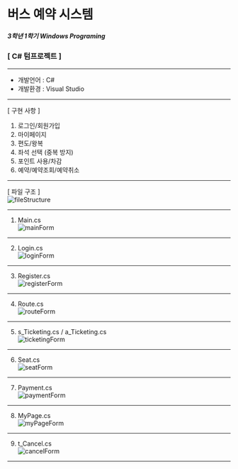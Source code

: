 # 버스 예약 시스템
##### 3학년 1학기 Windows Programing
### [ C# 텀프로젝트 ]

---

* 개발언어 : C#
* 개발환경 : Visual Studio

---

[ 구현 사항 ]
1. 로그인/회원가입
2. 마이페이지
3. 편도/왕복
4. 좌석 선택 (중복 방지)
5. 포인트 사용/차감
6. 예약/예약조회/예약취소

---

[ 파일 구조 ]    
![fileStructure](./images/fileStruct.png)

---
1. Main.cs     
![mainForm](./images/mainForm.png)
---
2. Login.cs     
![loginForm](./images/LoginForm.png)
---
3. Register.cs     
![registerForm](./images/RegisterForm.png)
---
4. Route.cs     
![routeForm](./images/RouteForm.png)
---
5. s_Ticketing.cs / a_Ticketing.cs     
![ticketingForm](./images/s_TicketingForm.png)
---
6. Seat.cs    
![seatForm](./images/SeatForm.png)
---
7. Payment.cs    
![paymentForm](./images/PaymentForm.png)
---
8. MyPage.cs     
![myPageForm](./images/MyPageForm.png)
---
9. t_Cancel.cs     
![cancelForm](./images/t_CancelForm.png)
---
